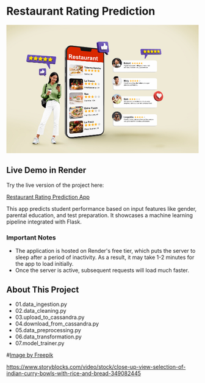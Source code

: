 # Restaurant Rating Prediction

![Alt Text](https://raw.githubusercontent.com/Alieh-hz/Restaurant_Rating_Prediction/main/static/images/img1.jpg)



## Live Demo in Render
Try the live version of the project here:

[Restaurant Rating Prediction App](https://restaurant-rating-prediction-yw9u.onrender.com)

This app predicts student performance based on input features like gender, parental education, and test preparation. It showcases a machine learning pipeline integrated with Flask.

### Important Notes

- The application is hosted on Render's free tier, which puts the server to sleep after a period of inactivity. As a result, it may take 1-2 minutes for the app to load initially.
- Once the server is active, subsequent requests will load much faster.


## About This Project

- 01.data_ingestion.py 
- 02.data_cleaning.py
- 03.upload_to_cassandra.py
- 04.download_from_cassandra.py
- 05.data_preprocessing.py
- 06.data_transformation.py
- 07.model_trainer.py













#<a href="https://www.freepik.com/free-photo/full-shot-smiley-woman-with-smartphone_26006350.htm#fromView=image_search_similar&page=1&position=7&uuid=1e193df9-3eea-43a0-b8b8-f842849831c8&new_detail=true">Image by Freepik</a>



https://www.storyblocks.com/video/stock/close-up-view-selection-of-indian-curry-bowls-with-rice-and-bread-349082445
